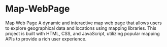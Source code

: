 # Map-WebPage
 Map Web Page A dynamic and interactive map web page that allows users to explore geographical data and locations using mapping libraries. This project is built with HTML, CSS, and JavaScript, utilizing popular mapping APIs to provide a rich user experience.
